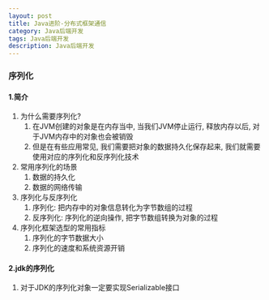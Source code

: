 ```yaml
---
layout: post
title: Java进阶-分布式框架通信
category: Java后端开发
tags: Java后端开发
description: Java后端开发
---  
```


### 序列化

#### 1.简介
1. 为什么需要序列化?
    1. 在JVM创建的对象是在内存当中, 当我们JVM停止运行, 释放内存以后, 对于JVM内存中的对象也会被销毁
    2. 但是在有些应用常见, 我们需要把对象的数据持久化保存起来, 我们就需要使用对应的序列化和反序列化技术
2. 常用序列化的场景
    1. 数据的持久化
    2. 数据的网络传输
3. 序列化与反序列化
    1. 序列化: 把内存中的对象信息转化为字节数组的过程
    2. 反序列化: 序列化的逆向操作, 把字节数组转换为对象的过程
4. 序列化框架选型的常用指标
    1. 序列化的字节数据大小
    2. 序列化的速度和系统资源开销

#### 2.jdk的序列化
1. 对于JDK的序列化对象一定要实现Serializable接口


